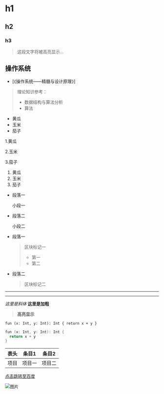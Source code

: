# h1
## h2
### h3

> 这段文字将被高亮显示...

## 操作系统

* [《操作系统——精髓与设计原理》]

> 理论知识参考：
> * 数据结构与算法分析
> * 算法

* 黄瓜   
* 玉米
* 茄子

1.黄瓜

2.玉米

3.茄子

1. 黄瓜
2. 玉米
3. 茄子
*    段落一
     
     小段一
*    段落二     
     
     小段二
     
* 段落一
  > 区块标记一
  > * 第一
  > * 第二
* 段落二
  >区块标记二

---
---

*这里是斜体* **这里是加粗**

> **高亮显示**

`
fun (x: Int, y: Int): Int {
  return x + y
}
` 

```c++
fun (x: Int, y: Int): Int {
  return x + y
}
```

表头|条目1|条目2
---|---|---
项目|项目一|项目二


[点击跳转至百度](http://www.baidu.com)

![图片](https://upload-images.jianshu.io/upload_images/703764-605e3cc2ecb664f6.jpg?imageMogr2/auto-orient/strip%7CimageView2/2/w/1240)
